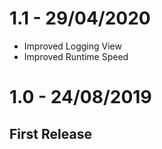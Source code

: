 # 1.1 - 29/04/2020
* Improved Logging View
* Improved Runtime Speed

# 1.0 - 24/08/2019
## First Release
